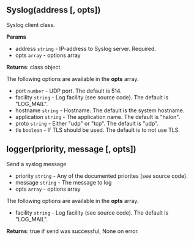 ## Syslog(address [, opts])
Syslog client class.

**Params**

- address `string` - IP-address to Syslog server. Required.
- opts `array` - options array

**Returns**: class object.

The following options are available in the **opts** array.

- port `number` - UDP port. The default is 514.
- facility `string` - Log facility (see source code). The default is "LOG_MAIL".
- hostname `string` - Hostname. The default is the system hostname.
- application `string` - The application name. The default is "halon".
- proto `string` - Either "udp" or "tcp". The default is "udp".
- tls `boolean` - If TLS should be used. The default is to not use TLS.

## logger(priority, message [, opts])
Send a syslog message

- priority `string` - Any of the documented priorites (see source code).
- message `string` - The message to log
- opts `array` - options array

The following options are available in the **opts** array.

- facility `string` - Log facility (see source code). The default is "LOG_MAIL".

**Returns**: true if send was successful, None on error.
